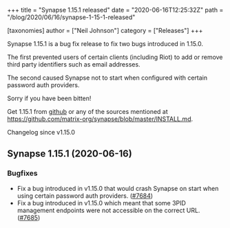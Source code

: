 +++
title = "Synapse 1.15.1 released"
date = "2020-06-16T12:25:32Z"
path = "/blog/2020/06/16/synapse-1-15-1-released"

[taxonomies]
author = ["Neil Johnson"]
category = ["Releases"]
+++

Synapse 1.15.1 is a bug fix release to fix two bugs introduced in 1.15.0.

The first prevented users of certain clients (including Riot) to add or remove third party identifiers such as email addresses.

The second caused Synapse not to start when configured with certain password auth providers.

Sorry if you have been bitten!

Get 1.15.1 from [github](https://github.com/matrix-org/synapse/releases/tag/v1.15.1) or any of the sources mentioned at <https://github.com/matrix-org/synapse/blob/master/INSTALL.md>.

Changelog since v1.15.0

## Synapse 1.15.1 (2020-06-16)

### Bugfixes

- Fix a bug introduced in v1.15.0 that would crash Synapse on start when using certain password auth providers. ([\#7684](https://github.com/matrix-org/synapse/issues/7684))
- Fix a bug introduced in v1.15.0 which meant that some 3PID management endpoints were not accessible on the correct URL. ([\#7685](https://github.com/matrix-org/synapse/issues/7685))

